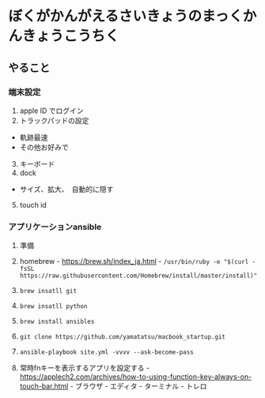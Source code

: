 # ぼくがかんがえるさいきょうのまっくかんきょうこうちく

## やること

### 端末設定
1. apple ID でログイン
2. トラックパッドの設定
  - 軌跡最速
  - その他お好みで
3. キーボード
4. dock
  - サイズ、拡大、　自動的に隠す
5. touch id

### アプリケーションansible
1.  準備
  1. homebrew
    - https://brew.sh/index_ja.html
    - `/usr/bin/ruby -e "$(curl -fsSL https://raw.githubusercontent.com/Homebrew/install/master/install)"`
  1. `brew insatll git`
  1. `brew insatll python`
  1. `brew install ansibles`
1. `git clone https://github.com/yamatatsu/macbook_startup.git`
1. `ansible-playbook site.yml -vvvv --ask-become-pass`





  3. 常時fnキーを表示するアプリを設定する
    - https://applech2.com/archives/how-to-using-function-key-always-on-touch-bar.html
    - ブラウザ
    - エディタ
    - ターミナル
    - トレロ
